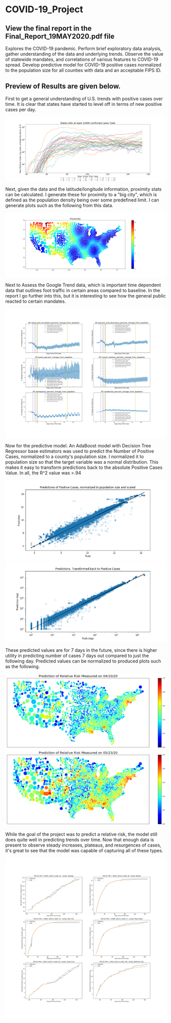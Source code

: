 # COVID-19_Project

## View the final report in the Final_Report_19MAY2020.pdf file

Explores the COVID-19 pandemic.
Perform brief exploratory data analysis, gather understanding of the data and underlying trends. Observe the value of statewide mandates, and correlations of various features to COVID-19 spread.
Develop predictive model for COVID-19 positive cases normalized to the population size for all counties with data and an acceptable FIPS ID.

## Preview of Results are given below.

First to get a general understanding of U.S. trends with positive cases over time. It is clear that states have started to level off in terms of new positive cases per day.

![](plots/state_trends.png)

Next, given the data and the latitude/longitude information, proximity stats can be calculated. I generate these for proximity to a "big city", which is defined as the population density being over some predefined limit. I can generate plots such as the following from this data.

![](plots/Proximity.png)

Next to Assess the Google Trend data, which is important time dependent data that outlines foot traffic in certain areas compared to baseline. In the report I go further into this, but it is interesting to see how the general public reacted to certain mandates.

![](plots/NY_google_data.png)

Now for the predictive model. An AdaBoost model with Decision Tree Regressor base estimators was used to predict the Number of Positive Cases, normalized to a county's population size. I normalized it to population size so that the target variable was a normal distribution. This makes it easy to transform predictions back to the absolute Positive Cases Value. In all, the R^2 value was >.94

![](plots/R2_normalized.png)
![](plots/R2_transformed.png)

These predicted values are for 7 days in the future, since there is higher utility in predicting number of cases 7 days out compared to just the following day. Predicted values can be normalized to produced plots such as the following.

![](plots/predictions_10APR20.png)
![](plots/predictions_23MAY20.png)

While the goal of the project was to predict a relative risk, the model still does quite well in predicting trends over time. Now that enough data is present to observe steady increases, plateaus, and resurgences of cases, it's great to see that the model was capable of capturing all of these types.

![](plots/Truth_Comparisons.png)
